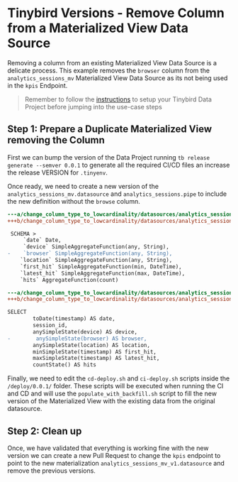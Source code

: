 # Tinybird Versions - Remove Column from a Materialized View Data Source

Removing a column from an existing Materialized View Data Source is a delicate process. This example removes the `browser` column from the `analytics_sessions_mv` Materialized View Data Source as its not being used in the `kpis` Endpoint.

> Remember to follow the [instructions](../README.md) to setup your Tinybird Data Project before jumping into the use-case steps


## Step 1: Prepare a Duplicate Materialized View removing the Column

First we can bump the version of the Data Project running `tb release generate --semver 0.0.1` to generate all the required CI/CD files an increase the release VERSION for `.tinyenv`.

Once ready, we need to create a new version of the `analytics_sessions_mv.datasource` and `analytics_sessions.pipe` to include the new definition without the `browse` column.


```diff
---a/change_column_type_to_lowcardinality/datasources/analytics_sessions_mv.datasource
+++b/change_column_type_to_lowcardinality/datasources/analytics_sessions_mv_v1.datasource

 SCHEMA >
     `date` Date,
     `device` SimpleAggregateFunction(any, String),
-    `browser` SimpleAggregateFunction(any, String),
    `location` SimpleAggregateFunction(any, String),
    `first_hit` SimpleAggregateFunction(min, DateTime),
    `latest_hit` SimpleAggregateFunction(max, DateTime),
    `hits` AggregateFunction(count)
```

```diff
---a/change_column_type_to_lowcardinality/datasources/analytics_sessions.pipe
+++b/change_column_type_to_lowcardinality/datasources/analytics_sessions_v1.pipe

SELECT
        toDate(timestamp) AS date,
        session_id, 
        anySimpleState(device) AS device,
-        anySimpleState(browser) AS browser,
        anySimpleState(location) AS location,
        minSimpleState(timestamp) AS first_hit,
        maxSimpleState(timestamp) AS latest_hit,
        countState() AS hits
```

Finally, we need to edit the `cd-deploy.sh` and `ci-deploy.sh` scripts inside the `/deploy/0.0.1/` folder. These scripts will be executed when running the CI and CD and will use the `populate_with_backfill.sh` script to fill the new version of the Materialized View with the existing data from the original datasource.


## Step 2: Clean up

Once, we have validated that everything is working fine with the new version we can create a new Pull Request to change the `kpis` endpoint to point to the new materialization `analytics_sessions_mv_v1.datasource` and remove the previous versions.